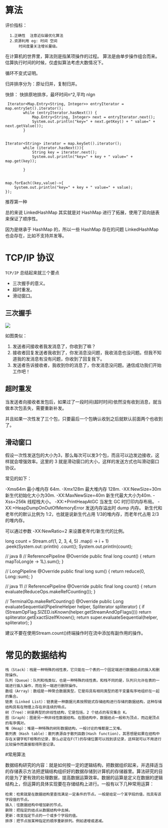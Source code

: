#  算法
 
 评价指标：
 
	  1.正确性  注意近似最优化算法
	  2.资源利用 eg: 时间 空间
	      时间度量关注增长量级。
在计算机的世界里，算法则是指某项操作的过程。 
算法是由单步操作组合而来。
估算执行时间的时候，仅虚拟算法考虑大数情况下。

循环不变式证明。


归并排序分为：原址归并，复制归并。

快排： 快排原地排序，最坏时间n^2,平均 nlgn


 
 
	 Iterator<Map.Entry<String, Integer>> entryIterator = map.entrySet().iterator();
	        while (entryIterator.hasNext()) {
	            Map.Entry<String, Integer> next = entryIterator.next();
	            System.out.println("key=" + next.getKey() + " value=" + next.getValue());
	        }
        
        
	Iterator<String> iterator = map.keySet().iterator();
	        while (iterator.hasNext()){
	            String key = iterator.next();
	            System.out.println("key=" + key + " value=" +       map.get(key));
	
	        }
        
        
	map.forEach((key,value)->{
	    System.out.println("key=" + key + " value=" + value);
	});
	
推荐第一种

总的来说 LinkedHashMap 其实就是对 HashMap 进行了拓展，使用了双向链表来保证了顺序性。

因为是继承于 HashMap 的，所以一些 HashMap 存在的问题 LinkedHashMap 也会存在，比如不支持并发等。


# TCP/IP 协议

`TCP/IP` 总结起来就三个要点
- 三次握手的意义。
- 超时重发。
- 滑动窗口。

## 三次握手
![](https://ws4.sinaimg.cn/large/006tNc79gy1fms9a563c3j30o309ogmc.jpg)

如图类似：
1. 发送者问接收者我发消息了，你收到了嘛？
2. 接收者回复发送者我收到了，你发消息没问题，我收消息也没问题。但我不知道我的发消息有没有问题，你收到了回复我下。
3. 发送者告诉接收者，我收到你的消息了，你发消息没问题。通信成功我们开始工作吧！


## 超时重发

当发送者向接收者发包后，如果过了一段时间(超时时间)依然没有收到消息，就当做本次包丢失，需要重新补发。

并且如果一次性发了三个包，只要最后一个包确认收到之后就默认前面两个也收到了。

## 滑动窗口
假设一次性发送包的大小为3，那么每次可以发3个包，而且可以边发边接收，这样就会增强效率。这里的 3 就是滑动窗口的大小，这样的发送方式也叫滑动窗口协议。


常见的如下：

-Xms64m 最小堆内存 64m.
-Xmx128m 最大堆内存 128m.
-XX:NewSize=30m 新生代初始化大小为30m.
-XX:MaxNewSize=40m 新生代最大大小为40m.
-Xss=256k 线程栈大小。
-XX:+PrintHeapAtGC 当发生 GC 时打印内存布局。
-XX:+HeapDumpOnOutOfMemoryError 发送内存溢出时 dump 内存。
新生代和老年代的默认比例为 1:2，也就是说新生代占用 1/3的堆内存，而老年代占用 2/3 的堆内存。

可以通过参数 -XX:NewRatio=2 来设置老年代/新生代的比例。	


long count = Stream.of(1, 2, 3, 4, 5)
        .map(i -> i + 1)
        .peek(System.out::println)
        .count();
System.out.println(count);

// java 8
// ReferencePipeline
@Override
public final long count() {
    return mapToLong(e -> 1L).sum();
}

// LongPipeline
@Override
public final long sum() {
    return reduce(0, Long::sum);
}

// java 11
// ReferencePipeline
@Override
public final long count() {
    return evaluate(ReduceOps.makeRefCounting());
}

// TerminalOp.makeRefCounting()
@Override
public  Long evaluateSequential(PipelineHelper helper,
                                      Spliterator spliterator) {
    if (StreamOpFlag.SIZED.isKnown(helper.getStreamAndOpFlags()))
        return spliterator.getExactSizeIfKnown();
    return super.evaluateSequential(helper, spliterator);
}

建议不要在使用Stream.count()终端操作时在流中添加有副作用的操作。


# 常见的数据结构
	栈（Stack）：栈是一种特殊的线性表，它只能在一个表的一个固定端进行数据结点的插入和删除操作。
	队列（Queue）：队列和栈类似，也是一种特殊的线性表。和栈不同的是，队列只允许在表的一端进行插入操作，而在另一端进行删除操作。
	数组（Array）：数组是一种聚合数据类型，它是将具有相同类型的若干变量有序地组织在一起的集合。
	链表（Linked List）：链表是一种数据元素按照链式存储结构进行存储的数据结构，这种存储结构具有在物理上存在非连续的特点。
	树（Tree）：树是典型的非线性结构，它是包括，2 个结点的有穷集合 K。
	图（Graph）：图是另一种非线性数据结构。在图结构中，数据结点一般称为顶点，而边是顶点的有序偶对。
	堆（Heap）：堆是一种特殊的树形数据结构，一般讨论的堆都是二叉堆。
	散列表（Hash table）：散列表源自于散列函数(Hash function)，其思想是如果在结构中存在关键字和T相等的记录，那么必定在F(T)的存储位置可以找到该记录，这样就可以不用进行比较操作而直接取得所查记录。
	
#常用算法

数据结构研究的内容：就是如何按一定的逻辑结构，把数据组织起来，并选择适当的存储表示方法把逻辑结构组织好的数据存储到计算机的存储器里。算法研究的目的是为了更有效的处理数据，提高数据运算效率。数据的运算是定义在数据的逻辑结构上，但运算的具体实现要在存储结构上进行。一般有以下几种常用运算：

	检索：检索就是在数据结构里查找满足一定条件的节点。一般是给定一个某字段的值，找具有该字段值的节点。
	插入：往数据结构中增加新的节点。
	删除：把指定的结点从数据结构中去掉。
	更新：改变指定节点的一个或多个字段的值。
	排序：把节点按某种指定的顺序重新排列。例如递增或递减。	